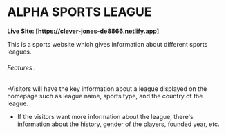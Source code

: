 #                   ALPHA SPORTS LEAGUE

**Live Site: [https://clever-jones-de8866.netlify.app]**

 This is a sports website which gives information about different sports leagues.

   ###### Features :
-Visitors will have the key information about a league displayed on the homepage such as league name, sports type, and the country of the league.

- If the visitors want more information about the league, there's information about the history, gender of the players, founded year, etc.
    



